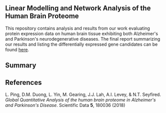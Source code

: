 ## Linear Modelling and Network Analysis of the Human Brain Proteome 

This repository contains analysis and results from our work evaluating protein expression data on human brain tissue exhibiting both Alzheimer's and Parkinson's neurodegenerative diseases. The final report summarizing our results and listing the differentially expressed gene candidates can be found [here](https://github.com/jtcanty/Linear-Modelling-and-Network-Analysis-of-the-Human-Brain-Proteome/tree/master/report.pdf).

## Summary




## References

L. Ping, D.M. Duong, L. Yin, M. Gearing, J.J. Lah, A.I. Levey, & N.T. Seyfired.  *Global Quantitative Analysis of the human brain proteome in Alzheimer's and Parkinson's Disease*. Scientific Data **5**, 180036 (2018) 

